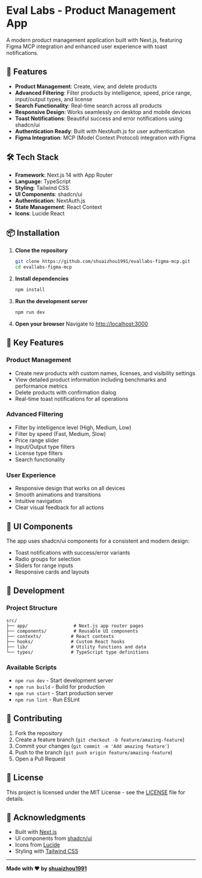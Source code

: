 # Eval Labs - Product Management App

A modern product management application built with Next.js, featuring Figma MCP integration and enhanced user experience with toast notifications.

## 🚀 Features

- **Product Management**: Create, view, and delete products
- **Advanced Filtering**: Filter products by intelligence, speed, price range, input/output types, and license
- **Search Functionality**: Real-time search across all products
- **Responsive Design**: Works seamlessly on desktop and mobile devices
- **Toast Notifications**: Beautiful success and error notifications using shadcn/ui
- **Authentication Ready**: Built with NextAuth.js for user authentication
- **Figma Integration**: MCP (Model Context Protocol) integration with Figma

## 🛠️ Tech Stack

- **Framework**: Next.js 14 with App Router
- **Language**: TypeScript
- **Styling**: Tailwind CSS
- **UI Components**: shadcn/ui
- **Authentication**: NextAuth.js
- **State Management**: React Context
- **Icons**: Lucide React

## 📦 Installation

1. **Clone the repository**
   ```bash
   git clone https://github.com/shuaizhou1991/evallabs-figma-mcp.git
   cd evallabs-figma-mcp
   ```

2. **Install dependencies**
   ```bash
   npm install
   ```

3. **Run the development server**
   ```bash
   npm run dev
   ```

4. **Open your browser**
   Navigate to [http://localhost:3000](http://localhost:3000)

## 🎯 Key Features

### Product Management
- Create new products with custom names, licenses, and visibility settings
- View detailed product information including benchmarks and performance metrics
- Delete products with confirmation dialog
- Real-time toast notifications for all operations

### Advanced Filtering
- Filter by intelligence level (High, Medium, Low)
- Filter by speed (Fast, Medium, Slow)
- Price range slider
- Input/Output type filters
- License type filters
- Search functionality

### User Experience
- Responsive design that works on all devices
- Smooth animations and transitions
- Intuitive navigation
- Clear visual feedback for all actions

## 🎨 UI Components

The app uses shadcn/ui components for a consistent and modern design:
- Toast notifications with success/error variants
- Radio groups for selection
- Sliders for range inputs
- Responsive cards and layouts

## 🔧 Development

### Project Structure
```
src/
├── app/                 # Next.js app router pages
├── components/          # Reusable UI components
├── contexts/           # React contexts
├── hooks/              # Custom React hooks
├── lib/                # Utility functions and data
└── types/              # TypeScript type definitions
```

### Available Scripts
- `npm run dev` - Start development server
- `npm run build` - Build for production
- `npm run start` - Start production server
- `npm run lint` - Run ESLint

## 🤝 Contributing

1. Fork the repository
2. Create a feature branch (`git checkout -b feature/amazing-feature`)
3. Commit your changes (`git commit -m 'Add amazing feature'`)
4. Push to the branch (`git push origin feature/amazing-feature`)
5. Open a Pull Request

## 📄 License

This project is licensed under the MIT License - see the [LICENSE](LICENSE) file for details.

## 🙏 Acknowledgments

- Built with [Next.js](https://nextjs.org/)
- UI components from [shadcn/ui](https://ui.shadcn.com/)
- Icons from [Lucide](https://lucide.dev/)
- Styling with [Tailwind CSS](https://tailwindcss.com/)

---

**Made with ❤️ by [shuaizhou1991](https://github.com/shuaizhou1991)**
